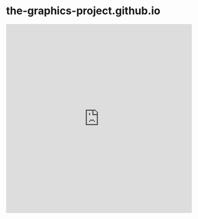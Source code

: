 # the-graphics-project.github.io
<iframe title="Iowa Caucus Results" aria-label="Map" id="datawrapper-chart-d4uCI" src="https://datawrapper.dwcdn.net/d4uCI/5/" scrolling="no" frameborder="0" style="width: 0; min-width: 100% !important; border: none;" height="512"></iframe><script type="text/javascript">!function(){"use strict";window.addEventListener("message",(function(e){if(void 0!==e.data["datawrapper-height"]){var t=document.querySelectorAll("iframe");for(var a in e.data["datawrapper-height"])for(var r=0;r<t.length;r++){if(t[r].contentWindow===e.source)t[r].style.height=e.data["datawrapper-height"][a]+"px"}}}))}();</script>
  
